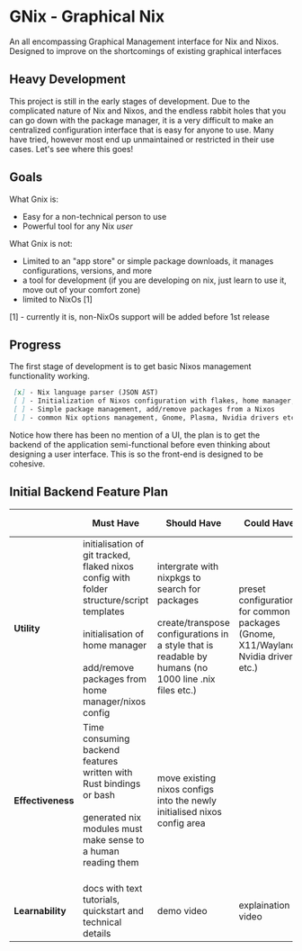 # GNix - Graphical Nix
An all encompassing Graphical Management interface for Nix and Nixos. Designed to improve on the shortcomings of existing graphical interfaces

## Heavy Development
This project is still in the early stages of development. Due to the complicated nature of Nix and Nixos, and the endless rabbit holes that you can go down with the package manager, it is a very difficult to make an centralized configuration interface that is easy for anyone to use. Many have tried, however most end up unmaintained or restricted in their use cases. Let's see where this goes!

## Goals
What Gnix is:
 - Easy for a non-technical person to use
 - Powerful tool for any Nix *user*
   
What Gnix is not:
 - Limited to an "app store" or simple package downloads, it manages configurations, versions, and more
 - a tool for development (if you are developing on nix, just learn to use it, move out of your comfort zone)
 - limited to NixOs [1]

[1] - currently it is, non-NixOs support will be added before 1st release

## Progress
The first stage of development is to get basic Nixos management functionality working. 
```markdown
 [x] - Nix language parser (JSON AST)
 [ ] - Initialization of Nixos configuration with flakes, home manager, and git/github
 [ ] - Simple package management, add/remove packages from a Nixos
 [ ] - common Nix options management, Gnome, Plasma, Nvidia drivers etc.
```

Notice how there has been no mention of a UI, the plan is to get the backend of the application semi-functional before even thinking about designing a user interface. This is so the front-end is designed to be cohesive.

## Initial Backend Feature Plan

|                   | Must Have | Should Have | Could Have | Won't have |
| --------          | -------   | -------     | -------    | -------    |
| **Utility**       | initialisation of git tracked, flaked nixos config with folder structure/script templates<br><br>initialisation of home manager<br><br>add/remove packages from home manager/nixos config | intergrate with nixpkgs to search for packages<br><br>create/transpose configurations in a style that is readable by humans (no 1000 line .nix files etc.)  | preset configurations for common packages (Gnome, X11/Wayland, Nvidia drivers, etc.) | anything not listed prior
| **Effectiveness** | Time consuming backend features written with Rust bindings or bash <br><br> generated nix modules must make sense to a human reading them <br><br>  | move existing nixos configs into the newly initialised nixos config area | | anything not listed prior
| **Learnability**  | docs with text tutorials, quickstart and technical details | demo video | explaination video | anything not listed prior




